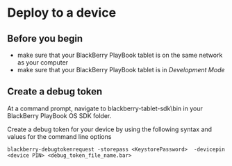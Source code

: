 # Deploy to a device

## Before you begin

* make sure that your BlackBerry PlayBook tablet is on the same network as your computer
* make sure that your BlackBerry PlayBook tablet is in *Development Mode*

## Create a debug token

At a command prompt, navigate to blackberry-tablet-sdk\bin in your BlackBerry PlayBook OS SDK folder.

Create a debug token for your device by using the following syntax and values for the command line options

`blackberry-debugtokenrequest -storepass <KeystorePassword> 
    -devicepin <device PIN> <debug_token_file_name.bar>`
